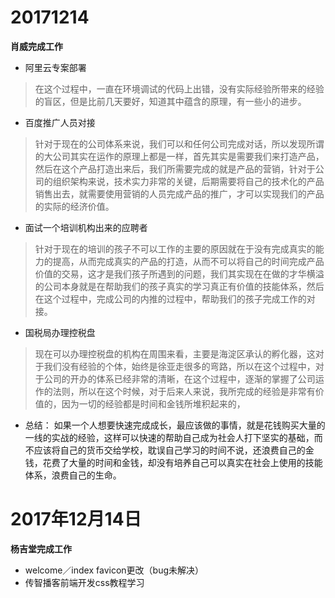 # 20171214

**肖威完成工作**
- 阿里云专案部署
> 在这个过程中，一直在环境调试的代码上出错，没有实际经验所带来的经验的盲区，但是比前几天要好，知道其中蕴含的原理，有一些小的进步。

- 百度推广人员对接
>针对于现在的公司体系来说，我们可以和任何公司完成对话，所以发现所谓的大公司其实在运作的原理上都是一样，首先其实是需要我们来打造产品，然后在这个产品打造出来后，我们所需要完成的就是产品的营销，针对于公司的组织架构来说，技术实力非常的关键，后期需要将自己的技术化的产品销售出去，就需要使用营销的人员完成产品的推广，才可以实现我们的产品的实际的经济价值。

- 面试一个培训机构出来的应聘者
>针对于现在的培训的孩子不可以工作的主要的原因就在于没有完成真实的能力的提高，从而完成真实的产品的打造，从而不可以将自己的时间完成产品价值的交易，这才是我们孩子所遇到的问题，我们其实现在在做的才华横溢的公司本身就是在帮助我们的孩子真实的学习真正有价值的技能体系，然后在这个过程中，完成公司的内推的过程中，帮助我们的孩子完成工作的对接。

- 国税局办理控税盘
>现在可以办理控税盘的机构在周围来看，主要是海淀区承认的孵化器，这对于我们没有经验的个体，始终是徐亚走很多的弯路，所以在这个过程中，对于公司的开办的体系已经非常的清晰，在这个过程中，逐渐的掌握了公司运作的法则，所以在这个时候，对于后来人来说，我所完成的经验是非常有价值的，因为一切的经验都是时间和金钱所堆积起来的，

- 总结： 如果一个人想要快速完成成长，最应该做的事情，就是花钱购买大量的一线的实战的经验，这样可以快速的帮助自己成为社会人打下坚实的基础，而不应该将自己的货币交给学校，耽误自己学习的时间不说，还浪费自己的金钱，花费了大量的时间和金钱，却没有培养自己可以真实在社会上使用的技能体系，浪费自己的生命。


# 2017年12月14日
**杨吉堂完成工作**
- welcome／index favicon更改（bug未解决）
- 传智播客前端开发css教程学习
